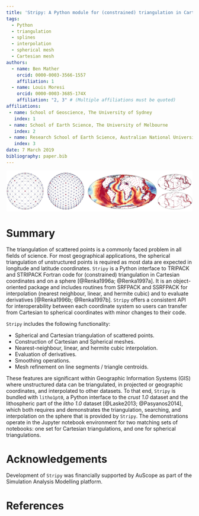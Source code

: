```yaml
---
title: 'Stripy: A Python module for (constrained) triangulation in Cartesian coordinates and on a sphere.'
tags:
  - Python
  - triangulation
  - splines
  - interpolation
  - spherical mesh
  - Cartesian mesh
authors:
  - name: Ben Mather
    orcid: 0000-0003-3566-1557
    affiliation: 1
  - name: Louis Moresi
    orcid: 0000-0003-3685-174X
    affiliation: "2, 3" # (Multiple affiliations must be quoted)
affiliations:
 - name: School of Geoscience, The University of Sydney
   index: 1
 - name: School of Earth Science, The University of Melbourne
   index: 2
 - name: Research School of Earth Science, Australian National University
   index: 3
date: 7 March 2019
bibliography: paper.bib
---
```


![Figure](figure.png)

# Summary

The triangulation of scattered points is a commonly faced problem in all fields of science.
For most geographical applications, the spherical triangulation of unstructured points is required as most data are expected in longitude and latitude coordinates.
``Stripy`` is a Python interface to TRIPACK and STRIPACK Fortran code for (constrained) triangulation in Cartesian coordinates and on a sphere [@Renka1996a; @Renka1997a].
It is an object-oriented package and includes routines from SRFPACK and SSRFPACK for interpolation (nearest neighbour, linear, and hermite cubic) and to evaluate derivatives [@Renka1996b; @Renka1997b].
``Stripy`` offers a consistent API for interoperability between each coordinate system so users can transfer from Cartesian to spherical coordinates with minor changes to their code.

``Stripy`` includes the following functionality:

- Spherical and Cartesian triangulation of scattered points.
- Construction of Cartesian and Spherical meshes.
- Nearest-neighbour, linear, and hermite cubic interpolation.
- Evaluation of derivatives.
- Smoothing operations.
- Mesh refinement on line segments / triangle centroids.

These features are significant within Geographic Information Systems (GIS) where unstructured data can be triangulated, in projected or geographic coordinates, and interpolated to other datasets.
To that end, ``Stripy`` is bundled with ``litho1pt0``, a Python interface to the _crust 1.0_ dataset and the lithospheric part of the _litho 1.0_ dataset [@Laske2013; @Pasyanos2014], which both requires and demonstrates the triangulation, searching, and interpolation on the sphere that is provided by ``Stripy``.
The demonstrations operate in the Jupyter notebook environment for two matching sets of notebooks: one set for Cartesian triangulations, and one for spherical triangulations.

# Acknowledgements

Development of ``Stripy`` was financially supported by AuScope as part of the Simulation Analysis Modelling platform.

# References
